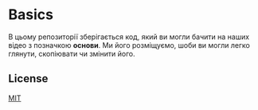 # Basics

В цьому репозиторії зберігається код, який ви могли бачити на наших відео з позначкою **основи**. 
Ми його розміщуємо, шоби ви могли легко глянути, скопіювати чи змінити його. 

## License
[MIT](https://choosealicense.com/licenses/mit/)
